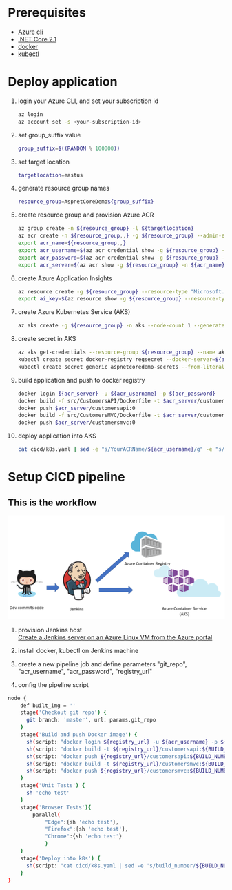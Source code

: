 
# Prerequisites

* [Azure cli](https://docs.microsoft.com/en-us/cli/azure/install-azure-cli-apt?view=azure-cli-latest)  
* [.NET Core 2.1](https://www.microsoft.com/net/download/linux-package-manager/ubuntu16-04/sdk-2.1.300)  
* [docker](https://docs.docker.com/install/linux/docker-ce/ubuntu/)  
* [kubectl](https://kubernetes.io/docs/tasks/tools/install-kubectl/)  

# Deploy application

1. login your Azure CLI, and set your subscription id
    ```bash
    az login
    az account set -s <your-subscription-id>
    ```

1. set group_suffix value
    ```bash
    group_suffix=$((RANDOM % 100000))
    ```

1. set target location
    ```bash
    targetlocation=eastus
    ```

1. generate resource group names
    ```bash
    resource_group=AspnetCoreDemo${group_suffix}
    ```

1. create resource group and provision Azure ACR
    ```bash
    az group create -n ${resource_group} -l ${targetlocation}
    az acr create -n ${resource_group,,} -g ${resource_group} --admin-enabled true --sku Standard
    export acr_name=${resource_group,,}
    export acr_username=$(az acr credential show -g ${resource_group} -n ${acr_name} --query username | tr -d '"')
    export acr_password=$(az acr credential show -g ${resource_group} -n ${acr_name} --query passwords[0].value | tr -d '"')
    export acr_server=$(az acr show -g ${resource_group} -n ${acr_name} --query loginServer | tr -d '"')
    ```

1. create Azure Application Insights
    ```bash
    az resource create -g ${resource_group} --resource-type "Microsoft.Insights/components" -n ${resource_group}ai -l ${targetlocation} --properties '{"ApplicationId":"facerecognition","Application_Type":"other", "Flow_Type":"Redfield", "Request_Source":"IbizaAIExtension"}'
    export ai_key=$(az resource show -g ${resource_group} --resource-type "Microsoft.Insights/components" -n ${resource_group}ai --query properties.InstrumentationKey --o tsv)
    ```

1. create Azure Kubernetes Service (AKS)
    ```bash
    az aks create -g ${resource_group} -n aks --node-count 1 --generate-ssh-keys
    ```

1. create secret in AKS
    ```bash
    az aks get-credentials --resource-group ${resource_group} --name aks --admin
    kubectl create secret docker-registry regsecret --docker-server=${acr_server} --docker-username=${acr_username} --docker-password=${acr_password} --docker-email=xy@test.com
    kubectl create secret generic aspnetcoredemo-secrets --from-literal=AppInsightsKey=$ai_key
    ```

1. build application and push to docker registry
    ```bash
    docker login ${acr_server} -u ${acr_username} -p ${acr_password}
    docker build -f src/CustomersAPI/Dockerfile -t $acr_server/customersapi:0 .
    docker push $acr_server/customersapi:0
    docker build -f src/CustomersMVC/Dockerfile -t $acr_server/customersmvc:0 .
    docker push $acr_server/customersmvc:0
    ```

1. deploy application into AKS
    ```bash
    cat cicd/k8s.yaml | sed -e "s/YourACRName/${acr_username}/g" -e "s/build_number/0/g" | kubectl create -f -
    ```

# Setup CICD pipeline

## This is the workflow  

   ![Resource List](Workflow.png)

1. provision Jenkins host  
    [Create a Jenkins server on an Azure Linux VM from the Azure portal](https://docs.microsoft.com/en-us/azure/jenkins/install-jenkins-solution-template)

1. install docker, kubectl on Jenkins machine

1. create a new pipeline job and define parameters "git_repo", "acr_username", "acr_password", "registry_url"

1. config the pipeline script  

```bash
node {
    def built_img = ''
    stage('Checkout git repo') {
      git branch: 'master', url: params.git_repo
    }
    stage('Build and push Docker image') {
      sh(script: "docker login ${registry_url} -u ${acr_username} -p ${acr_password}", returnStdout: true)
      sh(script: "docker build -t ${registry_url}/customersapi:${BUILD_NUMBER} -f src/CustomersAPI/Dockerfile .", returnStdout: true)
      sh(script: "docker push ${registry_url}/customersapi:${BUILD_NUMBER}", returnStdout: true)
      sh(script: "docker build -t ${registry_url}/customersmvc:${BUILD_NUMBER} -f src/CustomersMVC/Dockerfile .", returnStdout: true)
      sh(script: "docker push ${registry_url}/customersmvc:${BUILD_NUMBER}", returnStdout: true)
    }
    stage('Unit Tests') {
      sh 'echo test'
    }
    stage('Browser Tests'){
        parallel(
            "Edge":{sh 'echo test'},
            "Firefox":{sh 'echo test'},
            "Chrome":{sh 'echo test'}
            )
    }
    stage('Deploy into k8s') {
      sh(script: "cat cicd/k8s.yaml | sed -e 's/build_number/${BUILD_NUMBER}/g' -e 's/YourACRName/${acr_username}/g' | kubectl apply -f - --kubeconfig /var/lib/jenkins/.kube/config", returnStdout: true)
    }
}
```
